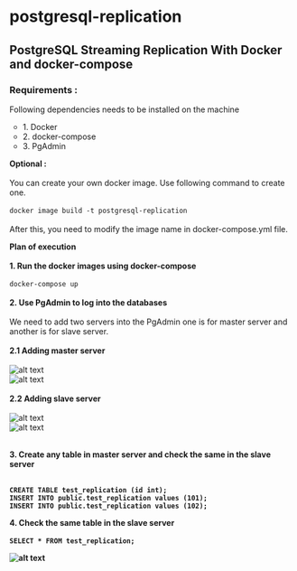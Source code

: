 # postgresql-replication

## PostgreSQL Streaming Replication With Docker and docker-compose

### Requirements :
Following dependencies needs to be installed on the machine
<ul style="list-style-type:circle">
  <li>1. Docker</li>
  <li>2. docker-compose</li>
  <li>3. PgAdmin</li>
</ul>

<b>Optional :</b><br><br>
You can create your own docker image. Use following command to create one. <br><br>
`docker image build -t postgresql-replication` <br><br>
After this, you need to modify the image name in docker-compose.yml file.

<b>Plan of execution</b><br><br>
<b>1. Run the docker images using docker-compose</b><br><br>
```docker-compose up```
<br><br>
<b>2. Use PgAdmin to log into the databases</b><br><br>
We need to add two servers into the PgAdmin one is for master server and another is for slave server.<br><br>
<b>2.1 Adding master server</b></br><br>
![alt text](screenshots/master1.png)<br>
![alt text](screenshots/master2.png)<br><br>
<b>2.2 Adding slave server</b></br><br>
![alt text](screenshots/slave1.png)<br>
![alt text](screenshots/slave2.png)<br><br>

<b>3. Create any table in <b>master server<b/> and check the same in the slave server</b><br><br>
  
```
CREATE TABLE test_replication (id int);
INSERT INTO public.test_replication values (101);
INSERT INTO public.test_replication values (102);
```

<b>4. Check the same table in the slave server</b><br><br>
```SELECT * FROM test_replication;```

![alt text](screenshots/slave3.png)<br><br>


